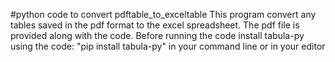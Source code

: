 #python code to convert pdftable_to_exceltable
This program convert any tables saved in the pdf format to the excel spreadsheet.
The pdf file is provided along with the code.
Before running the code install tabula-py using the code:
"pip install tabula-py" in your command line or in your editor 

